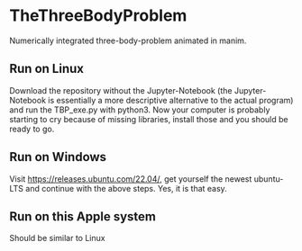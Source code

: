 # TheThreeBodyProblem
Numerically integrated three-body-problem animated in manim.

## Run on Linux

Download the repository without the Jupyter-Notebook (the Jupyter-Notebook is essentially a more descriptive alternative to the actual program) and run the  TBP_exe.py with python3. Now your computer is probably starting to cry because of missing libraries, install those and you should be ready to go.

## Run on Windows

Visit https://releases.ubuntu.com/22.04/, get yourself the newest ubuntu-LTS and continue with the above steps. Yes, it is that easy.

## Run on this Apple system

Should be similar to Linux
